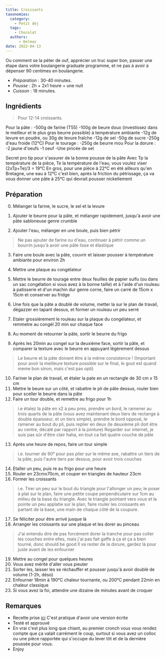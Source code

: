 ```yaml
---
title: Croissants
taxonomies:
  category:
    - Petit dèj
  tags:
    - Chocolat
  authors:
      - Delmas
date: 2022-04-13
---
```

Ou comment se la péter de ouf, apprécier un truc super bon, passer une étape dans votre boulangerie graduate programme, et ne pas à avoir à dépenser 90 centimes en boulangerie.


- *Préparation* : 30-40 minutes.
- *Pousse* : 2h + 2x1 heure + une nuit
- *Cuisson* : 18 minutes.

## Ingrédients
> Pour 12-14 croissants.

  Pour la pâte :
  -500g de farine (T55)
  -100g de beure doux (investissez dans le meilleur et le plus gras beurre possible) à température ambiante
  -12g de levure en poudre, ou 30g de levure fraîche
  -12g de sel
  -50g de sucre
  -250g d'eau froide (12°C)
  Pour le tourage :
  -250g de beurre mou
  Pour la dorure :
  -2 jaune d'oeufs
  -1 oeuf
  -Une pincée de sel

Secret pro tip pour s'assurer de la bonne pousse de la pâte
Avec Tp la température de la pièce, Te la température de l'eau, vous voulez viser (2xTp+Te)/3 = 19°C
En gros, pour une pièce à 22°C en été ailleurs qu'en Bretagne, une eau à 12°C c'est bien, après la friction du pétrissage, ça va vous donner une pâte à 25°C qui devrait pousser nickellement
## Préparation
  0. Mélanger la farine, le sucre, le sel et la levure
  1. Ajouter le beurre pour la pâte, et mélanger rapidement, jusqu'à avoir une pâte sabloneuse genre crumble
  
  2. Ajouter l'eau, mélanger en une boule, puis bien pétrir
  > Ne pas ajouter de farine ou d'eau, continuer à pétrir comme un bourrin jusqu'à avoir une pâte lisse et élastique

  3. Faire une boule avec la pâte, couvrir et laisser pousser à température ambiante pour environ 2h

  4. Mettre une plaque au congélateur
  
  5. Mettre le beurre de tourage entre deux feuilles de papier sulfu (ou dans un sac congélation si vous avez à la bonne taille) et à l'aide d'un rouleau à patisserie et d'un machin dur genre corne, faire un carré de 15cm x 15cm et conserver au fridge
  
  6. Une fois que la pâte a doublé de volume, metter la sur le plan de travail, dégazzer en tapant dessus, et former un rouleau un peu serré 
  
  7. Etaler grossièrement le rouleau sur la plaque du congélateur, et remmetre au congèl 20 min sur chaque face
  
  8. Au moment de retourner la pâte, sortir le beurre du frigo
  
  9. Après les 20min au congel sur la deuxième face, sortir la pâte, et comparer la texture avec le beurre en appuyant légèrement dessus
> Le beurre et la pâte doivent être à la même consistence ! (Important pour avoir la meilleure texture possible sur le final, le gout est quand meme bon sinon, mais c'est pas opti)
  10. Fariner le plan de travail, et étaler la pate en un rectangle de 30 cm x 15 cm
  11. Mettre le beure sur un côté, et rabattre le pli de pâte dessus, rouler bien pour sceller le beurre dans la pâte
  12. Faire un tour double, et remettre au frigo pour 1h
> i.e étalez la pâte en x2 à peu pres, prendre un bord, le ramener au trois quarts de la pâte (vous avez maintenant deux tiers de rectange à double épaisseur, et un tiers simple), prendre le bord opposé, le ramener au bout du pli, puis replier en deux (le deuxième pli doit être au centre, décalé par rapport à la jointure)
>Regarder sur internet, je suis pas sûr d'être clair haha, en tout ca fait quatre couche de pâte
  13. Après une heure de repos, faire un tour simple
>i.e. tourner de 90° pour pas plier sur le même axe, rabattre un tiers de la pâte, puis l'autre tiers par dessus, pour avoir trois couches
  14. Etaller un peu, puis re au frigo pour une heure
  15. Rouler en 23cmx70cm, et couper en triangles de hauteur 23cm
  16. Former les croissants
>i.e. Tirer un peu sur le bout du triangle pour l'allonger un peu; le poser à plat sur le plan, faire une petite coupe perpendiculaire sur 1cm au milieu de la base du triangle.
>Avec le triangle pointant vers vous et la pointe un peu applatie sur le plan, faire rouler les croissants en partant de la base, une main de chaque côté de la coupure.
  17. Se féliciter pour être arrivé jusque là
  18. Arranger les croissants sur une plaque et les dorer au pinceau
> J'ai entendu dire de pas forcément dorer la tranche pour pas coller les couches entre elles, mais j'ai pas fait gaffe à ça et ça a bien tourné, donc should be good
> Il va rester de la dorure, gardez là pour juste avant de les enfourner
  19. Mettre au congel pour quelques heures
  20. Vous avez mérité d'aller vous pieuter
  21. Sorter les, laisser les se réchauffer et pousser jusqu'à avoir doublé de volume (1-2h, déso)
  22. Enfourner 18min à 190°C chaleur tournante, ou 200°C pendant 22min en chaleur classique
  23. Si vous avez la foi, attendre une dizaine de minutes avant de croquer
  


## Remarques
  - Recette prise [ici]( https://www.youtube.com/watch?v=An42SMUUpt4) C'est pratique d'avoir une version écrite
  - Testé et approuvé
  - En vrai c'est plus long que chiant, au premier cronch vous vous rendez compte que ça valait carrément le coup, surtout si vous avez un colloc ou une pièce rapportée qui s'occupe du lever tôt et de la dernière poussée pour vous.
  - Enjoy
  
  
